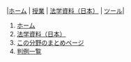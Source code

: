 |[ホーム](/) | [授業](/courses/) | [法学資料（日本）](/law/jp/) | [ツール](/tools/)|

<nav>
	<ol class="breadcrumbs">
		<li><a href="/">ホーム</a></li>
		<li><a href="../../">法学資料（日本）</a></li>
		<li><a href="../">この分野のまとめページ</a></li>
		<li><a href="./">判例一覧</a></li>
	</ol>
</nav>
